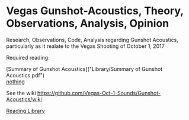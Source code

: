 # Vegas Gunshot-Acoustics, Theory, Observations, Analysis, Opinion
Research, Observations, Code, Analysis regarding Gunshot Acoustics, particularly as it realate to the Vegas Shooting of October 1, 2017

Required reading: 

[Summary of Gunshot Acoustics]("Library/Summary of Gunshot Acoustics.pdf")  
[nothing](Library/nothing)  

See the wiki https://github.com/Vegas-Oct-1-Sounds/Gunshot-Acoustics/wiki

[Reading Library](Library)
